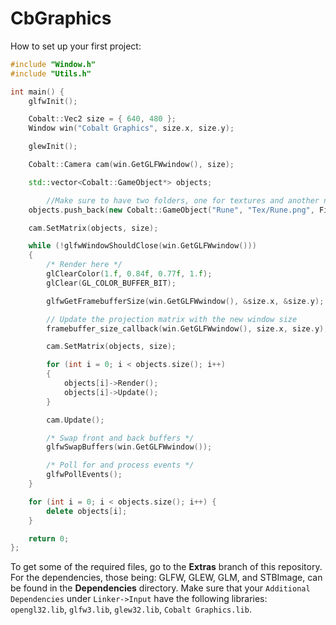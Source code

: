 # CbGraphics
How to set up your first project:
```c++
#include "Window.h"
#include "Utils.h"

int main() {
	glfwInit();

	Cobalt::Vec2 size = { 640, 480 };
	Window win("Cobalt Graphics", size.x, size.y);

	glewInit();

	Cobalt::Camera cam(win.GetGLFWwindow(), size);

	std::vector<Cobalt::GameObject*> objects;

        //Make sure to have two folders, one for textures and another named "Shaders"("Shaders will have your vert.glsl and frag.glsl files in them)
	objects.push_back(new Cobalt::GameObject("Rune", "Tex/Rune.png", FilteringMode::Nearest));

	cam.SetMatrix(objects, size);

	while (!glfwWindowShouldClose(win.GetGLFWwindow()))
	{
		/* Render here */
		glClearColor(1.f, 0.84f, 0.77f, 1.f);
		glClear(GL_COLOR_BUFFER_BIT);

		glfwGetFramebufferSize(win.GetGLFWwindow(), &size.x, &size.y);

		// Update the projection matrix with the new window size
		framebuffer_size_callback(win.GetGLFWwindow(), size.x, size.y);

		cam.SetMatrix(objects, size);

		for (int i = 0; i < objects.size(); i++) 
		{
			objects[i]->Render();
			objects[i]->Update();
		}

		cam.Update();

		/* Swap front and back buffers */
		glfwSwapBuffers(win.GetGLFWwindow());

		/* Poll for and process events */
		glfwPollEvents();
	}

	for (int i = 0; i < objects.size(); i++) {
		delete objects[i];
	}

	return 0;
};
```
To get some of the required files, go to the <b>Extras</b> branch of this repository.
For the dependencies, those being: GLFW, GLEW, GLM, and STBImage, can be found in the <b>Dependencies</b> directory.
Make sure that your ```Additional Dependencies``` under ```Linker->Input``` have the following libraries: ```opengl32.lib```, ```glfw3.lib```, ```glew32.lib```, ```Cobalt Graphics.lib```.
